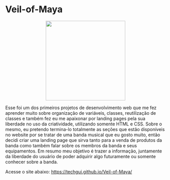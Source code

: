 # Veil-of-Maya
<div align="center">
<img src="/img/vom-symbol.webp" width="250px">
</div>


Esse foi um dos primeiros projetos de desenvolvimento web que me fez aprender muito sobre organização de variáveis, classes, reutilização de classes e também fez eu me apaixonar por landing pages pela sua liberdade no uso da criatividade, utilizando somente HTML e CSS.
Sobre o mesmo, eu pretendo termina-lo totalmente as seções que estão disponíveis no website por se tratar de uma banda musical que eu gosto muito, então decidi criar uma landing page que sirva tanto para a venda de produtos da banda como também falar sobre os membros da
banda e seus equipamentos. Em resumo meu objetivo é trazer a informação, juntamente da liberdade do usuário de poder adquirir algo futuramente ou somente conhecer sobre a banda.

Acesse o site abaixo:
https://techgui.github.io/Veil-of-Maya/
